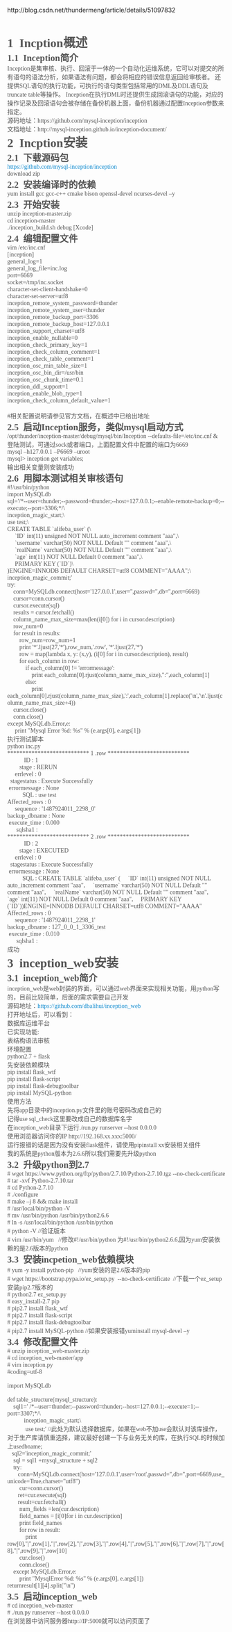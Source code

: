 <p>
	http://blog.csdn.net/thundermeng/article/details/51097832
</p>
<p>
	<br />
</p>
<p>
	<h1 style="margin:0px;padding:0px;color:#555555;font-family:&quot;white-space:normal;background-color:#FFFFFF;">
		1&nbsp;&nbsp;Incption概述
	</h1>
	<h2 style="margin:0px;padding:0px;color:#555555;font-family:&quot;white-space:normal;background-color:#FFFFFF;">
		<a name="t1"></a>1.1&nbsp; Inception简介
	</h2>
	<p style="margin-top:0px;margin-bottom:0px;padding:0px;word-break:normal;color:#555555;font-family:&quot;font-size:15px;white-space:normal;background-color:#FFFFFF;">
		<span style="background:#FCFCFC;">Inception</span><span style="background:#FCFCFC;">是集审核、执行、回滚于一体的一个自动化运维系统</span><span style="background:#FCFCFC;">，</span><span style="background:#FCFCFC;">它可以对提交的所有语句的语法分析，如果语法有问题，都会将相应的错误信息返回给审核者。</span><span style="color:#404040;background:#FCFCFC;">&nbsp;</span><span style="background:#FCFCFC;">还提供</span><span style="background:#FCFCFC;">SQL</span><span style="background:#FCFCFC;">语句的执行功能，可执行的语句类型包括常用的</span><span style="background:#FCFCFC;">DML</span><span style="background:#FCFCFC;">及</span><span style="background:#FCFCFC;">DDL</span><span style="background:#FCFCFC;">语句及</span><span style="background:#FCFCFC;">truncate table</span><span style="background:#FCFCFC;">等操作。</span><span style="background:#FCFCFC;">&nbsp;Inception</span><span style="background:#FCFCFC;">在执行</span><span style="background:#FCFCFC;">DML</span><span style="background:#FCFCFC;">时还提供生成回滚语句的功能，对应的操作记录及回滚语句会被存储在备份机器上面，备份机器通过配置</span><span style="background:#FCFCFC;">Inception</span><span style="background:#FCFCFC;">参数来指定</span><span style="background:#FCFCFC;">。</span>
	</p>
	<p style="margin-top:0px;margin-bottom:0px;padding:0px;word-break:normal;color:#555555;font-family:&quot;font-size:15px;white-space:normal;background-color:#FFFFFF;">
		<span style="background:#FCFCFC;">源码地址：</span><span style="background:#FCFCFC;">https://github.com/mysql-inception/inception</span>
	</p>
	<p style="margin-top:0px;margin-bottom:0px;padding:0px;word-break:normal;color:#555555;font-family:&quot;font-size:15px;white-space:normal;background-color:#FFFFFF;">
		<span style="background:#FCFCFC;">文档地址：</span><span style="background:#FCFCFC;">http://mysql-inception.github.io/inception-document/</span>
	</p>
	<h1 style="margin:0px;padding:0px;color:#555555;font-family:&quot;white-space:normal;background-color:#FFFFFF;">
		<a name="t2"></a>2&nbsp;&nbsp;Incption安装
	</h1>
	<h2 style="margin:0px;padding:0px;color:#555555;font-family:&quot;white-space:normal;background-color:#FFFFFF;">
		<a name="t3"></a>2.1&nbsp; 下载源码包
	</h2>
	<p style="margin-top:0px;margin-bottom:0px;padding:0px;word-break:normal;color:#555555;font-family:&quot;font-size:15px;white-space:normal;background-color:#FFFFFF;">
		<a target="_blank" href="https://github.com/mysql-inception/inception" style="text-decoration-line:none;color:#0C89CF;">https://github.com/mysql-inception/inception</a>
	</p>
	<p style="margin-top:0px;margin-bottom:0px;padding:0px;word-break:normal;color:#555555;font-family:&quot;font-size:15px;white-space:normal;background-color:#FFFFFF;">
		download zip
	</p>
	<h2 style="margin:0px;padding:0px;color:#555555;font-family:&quot;white-space:normal;background-color:#FFFFFF;">
		<a name="t4"></a>2.2&nbsp; 安装编译时的依赖
	</h2>
	<p style="margin-top:0px;margin-bottom:0px;padding:0px;word-break:normal;color:#555555;font-family:&quot;font-size:15px;white-space:normal;background-color:#FFFFFF;">
		yum install gcc gcc-c++ cmake bison openssl-devel ncurses-devel –y
	</p>
	<h2 style="margin:0px;padding:0px;color:#555555;font-family:&quot;white-space:normal;background-color:#FFFFFF;">
		<a name="t5"></a>2.3&nbsp; 开始安装
	</h2>
	<p style="margin-top:0px;margin-bottom:0px;padding:0px;word-break:normal;color:#555555;font-family:&quot;font-size:15px;white-space:normal;background-color:#FFFFFF;">
		unzip inception-master.zip
	</p>
	<p style="margin-top:0px;margin-bottom:0px;padding:0px;word-break:normal;color:#555555;font-family:&quot;font-size:15px;white-space:normal;background-color:#FFFFFF;">
		cd inception-master
	</p>
	<p style="margin-top:0px;margin-bottom:0px;padding:0px;word-break:normal;color:#555555;font-family:&quot;font-size:15px;white-space:normal;background-color:#FFFFFF;">
		./inception_build.sh debug [Xcode]
	</p>
	<h2 style="margin:0px;padding:0px;color:#555555;font-family:&quot;white-space:normal;background-color:#FFFFFF;">
		<a name="t6"></a>2.4&nbsp; 编辑配置文件
	</h2>
	<p style="margin-top:0px;margin-bottom:0px;padding:0px;word-break:normal;color:#555555;font-family:&quot;font-size:15px;white-space:normal;background-color:#FFFFFF;">
		vim /etc/inc.cnf
	</p>
	<p style="margin-top:0px;margin-bottom:0px;padding:0px;word-break:normal;color:#555555;font-family:&quot;font-size:15px;white-space:normal;background-color:#FFFFFF;">
		[inception]
	</p>
	<p style="margin-top:0px;margin-bottom:0px;padding:0px;word-break:normal;color:#555555;font-family:&quot;font-size:15px;white-space:normal;background-color:#FFFFFF;">
		general_log=1
	</p>
	<p style="margin-top:0px;margin-bottom:0px;padding:0px;word-break:normal;color:#555555;font-family:&quot;font-size:15px;white-space:normal;background-color:#FFFFFF;">
		general_log_file=inc.log
	</p>
	<p style="margin-top:0px;margin-bottom:0px;padding:0px;word-break:normal;color:#555555;font-family:&quot;font-size:15px;white-space:normal;background-color:#FFFFFF;">
		port=6669
	</p>
	<p style="margin-top:0px;margin-bottom:0px;padding:0px;word-break:normal;color:#555555;font-family:&quot;font-size:15px;white-space:normal;background-color:#FFFFFF;">
		socket=/tmp/inc.socket
	</p>
	<p style="margin-top:0px;margin-bottom:0px;padding:0px;word-break:normal;color:#555555;font-family:&quot;font-size:15px;white-space:normal;background-color:#FFFFFF;">
		character-set-client-handshake=0
	</p>
	<p style="margin-top:0px;margin-bottom:0px;padding:0px;word-break:normal;color:#555555;font-family:&quot;font-size:15px;white-space:normal;background-color:#FFFFFF;">
		character-set-server=utf8
	</p>
	<p style="margin-top:0px;margin-bottom:0px;padding:0px;word-break:normal;color:#555555;font-family:&quot;font-size:15px;white-space:normal;background-color:#FFFFFF;">
		inception_remote_system_password=thunder
	</p>
	<p style="margin-top:0px;margin-bottom:0px;padding:0px;word-break:normal;color:#555555;font-family:&quot;font-size:15px;white-space:normal;background-color:#FFFFFF;">
		inception_remote_system_user=thunder
	</p>
	<p style="margin-top:0px;margin-bottom:0px;padding:0px;word-break:normal;color:#555555;font-family:&quot;font-size:15px;white-space:normal;background-color:#FFFFFF;">
		inception_remote_backup_port=3306
	</p>
	<p style="margin-top:0px;margin-bottom:0px;padding:0px;word-break:normal;color:#555555;font-family:&quot;font-size:15px;white-space:normal;background-color:#FFFFFF;">
		inception_remote_backup_host=127.0.0.1
	</p>
	<p style="margin-top:0px;margin-bottom:0px;padding:0px;word-break:normal;color:#555555;font-family:&quot;font-size:15px;white-space:normal;background-color:#FFFFFF;">
		inception_support_charset=utf8
	</p>
	<p style="margin-top:0px;margin-bottom:0px;padding:0px;word-break:normal;color:#555555;font-family:&quot;font-size:15px;white-space:normal;background-color:#FFFFFF;">
		inception_enable_nullable=0
	</p>
	<p style="margin-top:0px;margin-bottom:0px;padding:0px;word-break:normal;color:#555555;font-family:&quot;font-size:15px;white-space:normal;background-color:#FFFFFF;">
		inception_check_primary_key=1
	</p>
	<p style="margin-top:0px;margin-bottom:0px;padding:0px;word-break:normal;color:#555555;font-family:&quot;font-size:15px;white-space:normal;background-color:#FFFFFF;">
		inception_check_column_comment=1
	</p>
	<p style="margin-top:0px;margin-bottom:0px;padding:0px;word-break:normal;color:#555555;font-family:&quot;font-size:15px;white-space:normal;background-color:#FFFFFF;">
		inception_check_table_comment=1
	</p>
	<p style="margin-top:0px;margin-bottom:0px;padding:0px;word-break:normal;color:#555555;font-family:&quot;font-size:15px;white-space:normal;background-color:#FFFFFF;">
		inception_osc_min_table_size=1
	</p>
	<p style="margin-top:0px;margin-bottom:0px;padding:0px;word-break:normal;color:#555555;font-family:&quot;font-size:15px;white-space:normal;background-color:#FFFFFF;">
		inception_osc_bin_dir=/usr/bin
	</p>
	<p style="margin-top:0px;margin-bottom:0px;padding:0px;word-break:normal;color:#555555;font-family:&quot;font-size:15px;white-space:normal;background-color:#FFFFFF;">
		inception_osc_chunk_time=0.1
	</p>
	<p style="margin-top:0px;margin-bottom:0px;padding:0px;word-break:normal;color:#555555;font-family:&quot;font-size:15px;white-space:normal;background-color:#FFFFFF;">
		inception_ddl_support=1
	</p>
	<p style="margin-top:0px;margin-bottom:0px;padding:0px;word-break:normal;color:#555555;font-family:&quot;font-size:15px;white-space:normal;background-color:#FFFFFF;">
		inception_enable_blob_type=1
	</p>
	<p style="margin-top:0px;margin-bottom:0px;padding:0px;word-break:normal;color:#555555;font-family:&quot;font-size:15px;white-space:normal;background-color:#FFFFFF;">
		inception_check_column_default_value=1
	</p>
	<p style="margin-top:0px;margin-bottom:0px;padding:0px;word-break:normal;color:#555555;font-family:&quot;font-size:15px;white-space:normal;background-color:#FFFFFF;">
		&nbsp;
	</p>
	<p style="margin-top:0px;margin-bottom:0px;padding:0px;word-break:normal;color:#555555;font-family:&quot;font-size:15px;white-space:normal;background-color:#FFFFFF;">
		#相关配置说明请参见官方文档，在概述中已给出地址
	</p>
	<h2 style="margin:0px;padding:0px;color:#555555;font-family:&quot;white-space:normal;background-color:#FFFFFF;">
		<a name="t7"></a>2.5&nbsp; 启动Inception服务，类似mysql启动方式
	</h2>
	<p style="margin-top:0px;margin-bottom:0px;padding:0px;word-break:normal;color:#555555;font-family:&quot;font-size:15px;white-space:normal;background-color:#FFFFFF;">
		/opt/thunder/inception-master/debug/mysql/bin/Inception --defaults-file=/etc/inc.cnf &amp;
	</p>
	<p style="margin-top:0px;margin-bottom:0px;padding:0px;word-break:normal;color:#555555;font-family:&quot;font-size:15px;white-space:normal;background-color:#FFFFFF;">
		登陆测试，可通过sock或者端口，上面配置文件中配置的端口为6669
	</p>
	<p style="margin-top:0px;margin-bottom:0px;padding:0px;word-break:normal;color:#555555;font-family:&quot;font-size:15px;white-space:normal;background-color:#FFFFFF;">
		mysql –h127.0.0.1 –P6669 –uroot
	</p>
	<p style="margin-top:0px;margin-bottom:0px;padding:0px;word-break:normal;color:#555555;font-family:&quot;font-size:15px;white-space:normal;background-color:#FFFFFF;">
		mysql&gt; inception get variables;
	</p>
	<p style="margin-top:0px;margin-bottom:0px;padding:0px;word-break:normal;color:#555555;font-family:&quot;font-size:15px;white-space:normal;background-color:#FFFFFF;">
		输出相关变量则安装成功
	</p>
	<h2 style="margin:0px;padding:0px;color:#555555;font-family:&quot;white-space:normal;background-color:#FFFFFF;">
		<a name="t8"></a>2.6&nbsp; 用脚本测试相关审核语句
	</h2>
<span style="color:#555555;font-family:&quot;font-size:15px;white-space:normal;background-color:#FFFFFF;">#!/usr/bin/python&nbsp;</span><br style="color:#555555;font-family:&quot;font-size:15px;white-space:normal;background-color:#FFFFFF;" />
<span style="color:#555555;font-family:&quot;font-size:15px;white-space:normal;background-color:#FFFFFF;">import MySQLdb&nbsp;</span><br style="color:#555555;font-family:&quot;font-size:15px;white-space:normal;background-color:#FFFFFF;" />
<span style="color:#555555;font-family:&quot;font-size:15px;white-space:normal;background-color:#FFFFFF;">sql='/*--user=thunder;--password=thunder;--host=127.0.0.1;--enable-remote-backup=0;--execute;--port=3306;*/\&nbsp;</span><br style="color:#555555;font-family:&quot;font-size:15px;white-space:normal;background-color:#FFFFFF;" />
<span style="color:#555555;font-family:&quot;font-size:15px;white-space:normal;background-color:#FFFFFF;">inception_magic_start;\&nbsp;</span><br style="color:#555555;font-family:&quot;font-size:15px;white-space:normal;background-color:#FFFFFF;" />
<span style="color:#555555;font-family:&quot;font-size:15px;white-space:normal;background-color:#FFFFFF;">use test;\&nbsp;</span><br style="color:#555555;font-family:&quot;font-size:15px;white-space:normal;background-color:#FFFFFF;" />
<span style="color:#555555;font-family:&quot;font-size:15px;white-space:normal;background-color:#FFFFFF;">CREATE TABLE `alifeba_user` (\&nbsp;</span><br style="color:#555555;font-family:&quot;font-size:15px;white-space:normal;background-color:#FFFFFF;" />
<span style="color:#555555;font-family:&quot;font-size:15px;white-space:normal;background-color:#FFFFFF;">&nbsp; &nbsp; &nbsp;`ID` int(11) unsigned NOT NULL auto_increment comment "aaa",\&nbsp;</span><br style="color:#555555;font-family:&quot;font-size:15px;white-space:normal;background-color:#FFFFFF;" />
<span style="color:#555555;font-family:&quot;font-size:15px;white-space:normal;background-color:#FFFFFF;">&nbsp; &nbsp; &nbsp;`username` varchar(50) NOT NULL Default "" comment "aaa",\&nbsp;</span><br style="color:#555555;font-family:&quot;font-size:15px;white-space:normal;background-color:#FFFFFF;" />
<span style="color:#555555;font-family:&quot;font-size:15px;white-space:normal;background-color:#FFFFFF;">&nbsp; &nbsp; &nbsp;`realName` varchar(50) NOT NULL Default "" comment "aaa",\&nbsp;</span><br style="color:#555555;font-family:&quot;font-size:15px;white-space:normal;background-color:#FFFFFF;" />
<span style="color:#555555;font-family:&quot;font-size:15px;white-space:normal;background-color:#FFFFFF;">&nbsp; &nbsp; &nbsp;`age` int(11) NOT NULL Default 0 comment "aaa",\&nbsp;</span><br style="color:#555555;font-family:&quot;font-size:15px;white-space:normal;background-color:#FFFFFF;" />
<span style="color:#555555;font-family:&quot;font-size:15px;white-space:normal;background-color:#FFFFFF;">&nbsp; &nbsp; &nbsp;PRIMARY KEY (`ID`)\&nbsp;</span><br style="color:#555555;font-family:&quot;font-size:15px;white-space:normal;background-color:#FFFFFF;" />
<span style="color:#555555;font-family:&quot;font-size:15px;white-space:normal;background-color:#FFFFFF;">)ENGINE=INNODB DEFAULT CHARSET=utf8 COMMENT="AAAA";\&nbsp;</span><br style="color:#555555;font-family:&quot;font-size:15px;white-space:normal;background-color:#FFFFFF;" />
<span style="color:#555555;font-family:&quot;font-size:15px;white-space:normal;background-color:#FFFFFF;">inception_magic_commit;'&nbsp;</span><br style="color:#555555;font-family:&quot;font-size:15px;white-space:normal;background-color:#FFFFFF;" />
<span style="color:#555555;font-family:&quot;font-size:15px;white-space:normal;background-color:#FFFFFF;">try:&nbsp;</span><br style="color:#555555;font-family:&quot;font-size:15px;white-space:normal;background-color:#FFFFFF;" />
<span style="color:#555555;font-family:&quot;font-size:15px;white-space:normal;background-color:#FFFFFF;">&nbsp; &nbsp; conn=MySQLdb.connect(host='127.0.0.1',user='',passwd='',db='',port=6669)&nbsp;</span><br style="color:#555555;font-family:&quot;font-size:15px;white-space:normal;background-color:#FFFFFF;" />
<span style="color:#555555;font-family:&quot;font-size:15px;white-space:normal;background-color:#FFFFFF;">&nbsp; &nbsp; cursor=conn.cursor()&nbsp;</span><br style="color:#555555;font-family:&quot;font-size:15px;white-space:normal;background-color:#FFFFFF;" />
<span style="color:#555555;font-family:&quot;font-size:15px;white-space:normal;background-color:#FFFFFF;">&nbsp; &nbsp; cursor.execute(sql)&nbsp;</span><br style="color:#555555;font-family:&quot;font-size:15px;white-space:normal;background-color:#FFFFFF;" />
<span style="color:#555555;font-family:&quot;font-size:15px;white-space:normal;background-color:#FFFFFF;">&nbsp; &nbsp; results = cursor.fetchall()&nbsp;</span><br style="color:#555555;font-family:&quot;font-size:15px;white-space:normal;background-color:#FFFFFF;" />
<span style="color:#555555;font-family:&quot;font-size:15px;white-space:normal;background-color:#FFFFFF;">&nbsp; &nbsp; column_name_max_size=max(len(i[0]) for i in cursor.description)&nbsp;</span><br style="color:#555555;font-family:&quot;font-size:15px;white-space:normal;background-color:#FFFFFF;" />
<span style="color:#555555;font-family:&quot;font-size:15px;white-space:normal;background-color:#FFFFFF;">&nbsp; &nbsp; row_num=0&nbsp;</span><br style="color:#555555;font-family:&quot;font-size:15px;white-space:normal;background-color:#FFFFFF;" />
<span style="color:#555555;font-family:&quot;font-size:15px;white-space:normal;background-color:#FFFFFF;">&nbsp; &nbsp; for result in results:&nbsp;</span><br style="color:#555555;font-family:&quot;font-size:15px;white-space:normal;background-color:#FFFFFF;" />
<span style="color:#555555;font-family:&quot;font-size:15px;white-space:normal;background-color:#FFFFFF;">&nbsp; &nbsp; &nbsp; &nbsp; row_num=row_num+1&nbsp;</span><br style="color:#555555;font-family:&quot;font-size:15px;white-space:normal;background-color:#FFFFFF;" />
<span style="color:#555555;font-family:&quot;font-size:15px;white-space:normal;background-color:#FFFFFF;">&nbsp; &nbsp; &nbsp; &nbsp; print '*'.ljust(27,'*'),row_num,'.row', '*'.ljust(27,'*')&nbsp;</span><br style="color:#555555;font-family:&quot;font-size:15px;white-space:normal;background-color:#FFFFFF;" />
<span style="color:#555555;font-family:&quot;font-size:15px;white-space:normal;background-color:#FFFFFF;">&nbsp; &nbsp; &nbsp; &nbsp; row = map(lambda x, y: (x,y), (i[0] for i in cursor.description), result)&nbsp;</span><br style="color:#555555;font-family:&quot;font-size:15px;white-space:normal;background-color:#FFFFFF;" />
<span style="color:#555555;font-family:&quot;font-size:15px;white-space:normal;background-color:#FFFFFF;">&nbsp; &nbsp; &nbsp; &nbsp; for each_column in row:&nbsp;</span><br style="color:#555555;font-family:&quot;font-size:15px;white-space:normal;background-color:#FFFFFF;" />
<span style="color:#555555;font-family:&quot;font-size:15px;white-space:normal;background-color:#FFFFFF;">&nbsp; &nbsp; &nbsp; &nbsp; &nbsp; &nbsp; if each_column[0] != 'errormessage':&nbsp;</span><br style="color:#555555;font-family:&quot;font-size:15px;white-space:normal;background-color:#FFFFFF;" />
<span style="color:#555555;font-family:&quot;font-size:15px;white-space:normal;background-color:#FFFFFF;">&nbsp; &nbsp; &nbsp; &nbsp; &nbsp; &nbsp; &nbsp; &nbsp; print each_column[0].rjust(column_name_max_size),":",each_column[1]&nbsp;</span><br style="color:#555555;font-family:&quot;font-size:15px;white-space:normal;background-color:#FFFFFF;" />
<span style="color:#555555;font-family:&quot;font-size:15px;white-space:normal;background-color:#FFFFFF;">&nbsp; &nbsp; &nbsp; &nbsp; &nbsp; &nbsp; else:&nbsp;</span><br style="color:#555555;font-family:&quot;font-size:15px;white-space:normal;background-color:#FFFFFF;" />
<span style="color:#555555;font-family:&quot;font-size:15px;white-space:normal;background-color:#FFFFFF;">&nbsp; &nbsp; &nbsp; &nbsp; &nbsp; &nbsp; &nbsp; &nbsp; print each_column[0].rjust(column_name_max_size),':',each_column[1].replace('\n','\n'.ljust(column_name_max_size+4))&nbsp;</span><br style="color:#555555;font-family:&quot;font-size:15px;white-space:normal;background-color:#FFFFFF;" />
<span style="color:#555555;font-family:&quot;font-size:15px;white-space:normal;background-color:#FFFFFF;">&nbsp; &nbsp; cursor.close()&nbsp;</span><br style="color:#555555;font-family:&quot;font-size:15px;white-space:normal;background-color:#FFFFFF;" />
<span style="color:#555555;font-family:&quot;font-size:15px;white-space:normal;background-color:#FFFFFF;">&nbsp; &nbsp; conn.close()&nbsp;</span><br style="color:#555555;font-family:&quot;font-size:15px;white-space:normal;background-color:#FFFFFF;" />
<span style="color:#555555;font-family:&quot;font-size:15px;white-space:normal;background-color:#FFFFFF;">except MySQLdb.Error,e:&nbsp;</span><br style="color:#555555;font-family:&quot;font-size:15px;white-space:normal;background-color:#FFFFFF;" />
<span style="color:#555555;font-family:&quot;font-size:15px;white-space:normal;background-color:#FFFFFF;">&nbsp; &nbsp; &nbsp;print "Mysql Error %d: %s" % (e.args[0], e.args[1])&nbsp;</span>
	<p style="margin-top:0px;margin-bottom:0px;padding:0px;word-break:normal;color:#555555;font-family:&quot;font-size:15px;white-space:normal;background-color:#FFFFFF;">
		<span style="font-family:&quot;"></span>
	</p>
	<p style="margin-top:0px;margin-bottom:0px;padding:0px;word-break:normal;color:#555555;font-family:&quot;font-size:15px;white-space:normal;background-color:#FFFFFF;">
		执行测试脚本
	</p>
<span style="color:#555555;font-family:&quot;font-size:15px;white-space:normal;background-color:#FFFFFF;">python inc.py&nbsp;</span><br style="color:#555555;font-family:&quot;font-size:15px;white-space:normal;background-color:#FFFFFF;" />
<span style="color:#555555;font-family:&quot;font-size:15px;white-space:normal;background-color:#FFFFFF;">*************************** 1 .row ***************************</span><br style="color:#555555;font-family:&quot;font-size:15px;white-space:normal;background-color:#FFFFFF;" />
<span style="color:#555555;font-family:&quot;font-size:15px;white-space:normal;background-color:#FFFFFF;">&nbsp; &nbsp; &nbsp; &nbsp; &nbsp; &nbsp;ID : 1</span><br style="color:#555555;font-family:&quot;font-size:15px;white-space:normal;background-color:#FFFFFF;" />
<span style="color:#555555;font-family:&quot;font-size:15px;white-space:normal;background-color:#FFFFFF;">&nbsp; &nbsp; &nbsp; &nbsp; stage : RERUN</span><br style="color:#555555;font-family:&quot;font-size:15px;white-space:normal;background-color:#FFFFFF;" />
<span style="color:#555555;font-family:&quot;font-size:15px;white-space:normal;background-color:#FFFFFF;">&nbsp; &nbsp; &nbsp;errlevel : 0</span><br style="color:#555555;font-family:&quot;font-size:15px;white-space:normal;background-color:#FFFFFF;" />
<span style="color:#555555;font-family:&quot;font-size:15px;white-space:normal;background-color:#FFFFFF;">&nbsp; stagestatus : Execute Successfully</span><br style="color:#555555;font-family:&quot;font-size:15px;white-space:normal;background-color:#FFFFFF;" />
<span style="color:#555555;font-family:&quot;font-size:15px;white-space:normal;background-color:#FFFFFF;">&nbsp;errormessage : None</span><br style="color:#555555;font-family:&quot;font-size:15px;white-space:normal;background-color:#FFFFFF;" />
<span style="color:#555555;font-family:&quot;font-size:15px;white-space:normal;background-color:#FFFFFF;">&nbsp; &nbsp; &nbsp; &nbsp; &nbsp; SQL : use test</span><br style="color:#555555;font-family:&quot;font-size:15px;white-space:normal;background-color:#FFFFFF;" />
<span style="color:#555555;font-family:&quot;font-size:15px;white-space:normal;background-color:#FFFFFF;">Affected_rows : 0</span><br style="color:#555555;font-family:&quot;font-size:15px;white-space:normal;background-color:#FFFFFF;" />
<span style="color:#555555;font-family:&quot;font-size:15px;white-space:normal;background-color:#FFFFFF;">&nbsp; &nbsp; &nbsp;sequence : '1487924011_2298_0'</span><br style="color:#555555;font-family:&quot;font-size:15px;white-space:normal;background-color:#FFFFFF;" />
<span style="color:#555555;font-family:&quot;font-size:15px;white-space:normal;background-color:#FFFFFF;">backup_dbname : None</span><br style="color:#555555;font-family:&quot;font-size:15px;white-space:normal;background-color:#FFFFFF;" />
<span style="color:#555555;font-family:&quot;font-size:15px;white-space:normal;background-color:#FFFFFF;">&nbsp;execute_time : 0.000</span><br style="color:#555555;font-family:&quot;font-size:15px;white-space:normal;background-color:#FFFFFF;" />
<span style="color:#555555;font-family:&quot;font-size:15px;white-space:normal;background-color:#FFFFFF;">&nbsp; &nbsp; &nbsp; sqlsha1 :&nbsp;</span><br style="color:#555555;font-family:&quot;font-size:15px;white-space:normal;background-color:#FFFFFF;" />
<span style="color:#555555;font-family:&quot;font-size:15px;white-space:normal;background-color:#FFFFFF;">*************************** 2 .row ***************************</span><br style="color:#555555;font-family:&quot;font-size:15px;white-space:normal;background-color:#FFFFFF;" />
<span style="color:#555555;font-family:&quot;font-size:15px;white-space:normal;background-color:#FFFFFF;">&nbsp; &nbsp; &nbsp; &nbsp; &nbsp; &nbsp;ID : 2</span><br style="color:#555555;font-family:&quot;font-size:15px;white-space:normal;background-color:#FFFFFF;" />
<span style="color:#555555;font-family:&quot;font-size:15px;white-space:normal;background-color:#FFFFFF;">&nbsp; &nbsp; &nbsp; &nbsp; stage : EXECUTED</span><br style="color:#555555;font-family:&quot;font-size:15px;white-space:normal;background-color:#FFFFFF;" />
<span style="color:#555555;font-family:&quot;font-size:15px;white-space:normal;background-color:#FFFFFF;">&nbsp; &nbsp; &nbsp;errlevel : 0</span><br style="color:#555555;font-family:&quot;font-size:15px;white-space:normal;background-color:#FFFFFF;" />
<span style="color:#555555;font-family:&quot;font-size:15px;white-space:normal;background-color:#FFFFFF;">&nbsp; stagestatus : Execute Successfully</span><br style="color:#555555;font-family:&quot;font-size:15px;white-space:normal;background-color:#FFFFFF;" />
<span style="color:#555555;font-family:&quot;font-size:15px;white-space:normal;background-color:#FFFFFF;">&nbsp;errormessage : None</span><br style="color:#555555;font-family:&quot;font-size:15px;white-space:normal;background-color:#FFFFFF;" />
<span style="color:#555555;font-family:&quot;font-size:15px;white-space:normal;background-color:#FFFFFF;">&nbsp; &nbsp; &nbsp; &nbsp; &nbsp; SQL : CREATE TABLE `alifeba_user` ( &nbsp; &nbsp; `ID` int(11) unsigned NOT NULL auto_increment comment "aaa", &nbsp; &nbsp; `username` varchar(50) NOT NULL Default "" comment "aaa", &nbsp; &nbsp; `realName` varchar(50) NOT NULL Default "" comment "aaa", &nbsp; &nbsp; `age` int(11) NOT NULL Default 0 comment "aaa", &nbsp; &nbsp; PRIMARY KEY (`ID`))ENGINE=INNODB DEFAULT CHARSET=utf8 COMMENT="AAAA"</span><br style="color:#555555;font-family:&quot;font-size:15px;white-space:normal;background-color:#FFFFFF;" />
<span style="color:#555555;font-family:&quot;font-size:15px;white-space:normal;background-color:#FFFFFF;">Affected_rows : 0</span><br style="color:#555555;font-family:&quot;font-size:15px;white-space:normal;background-color:#FFFFFF;" />
<span style="color:#555555;font-family:&quot;font-size:15px;white-space:normal;background-color:#FFFFFF;">&nbsp; &nbsp; &nbsp;sequence : '1487924011_2298_1'</span><br style="color:#555555;font-family:&quot;font-size:15px;white-space:normal;background-color:#FFFFFF;" />
<span style="color:#555555;font-family:&quot;font-size:15px;white-space:normal;background-color:#FFFFFF;">backup_dbname : 127_0_0_1_3306_test</span><br style="color:#555555;font-family:&quot;font-size:15px;white-space:normal;background-color:#FFFFFF;" />
<span style="color:#555555;font-family:&quot;font-size:15px;white-space:normal;background-color:#FFFFFF;">&nbsp;execute_time : 0.010</span><br style="color:#555555;font-family:&quot;font-size:15px;white-space:normal;background-color:#FFFFFF;" />
<span style="color:#555555;font-family:&quot;font-size:15px;white-space:normal;background-color:#FFFFFF;">&nbsp; &nbsp; &nbsp; sqlsha1 :&nbsp;</span>
	<p style="margin-top:0px;margin-bottom:0px;padding:0px;word-break:normal;color:#555555;font-family:&quot;font-size:15px;white-space:normal;background-color:#FFFFFF;">
		成功
	</p>
	<h1 style="margin:0px;padding:0px;color:#555555;font-family:&quot;white-space:normal;background-color:#FFFFFF;">
		<a name="t9"></a>3&nbsp;&nbsp;inception_web安装
	</h1>
	<h2 style="margin:0px;padding:0px;color:#555555;font-family:&quot;white-space:normal;background-color:#FFFFFF;">
		<a name="t10"></a>3.1&nbsp; inception_web简介
	</h2>
	<p style="margin-top:0px;margin-bottom:0px;padding:0px;word-break:normal;color:#555555;font-family:&quot;font-size:15px;white-space:normal;background-color:#FFFFFF;">
		inception_web是web封装的界面，可以通过web界面来实现相关功能，用python写的，目前比较简单，后面的需求需要自己开发
	</p>
	<p style="margin-top:0px;margin-bottom:0px;padding:0px;word-break:normal;color:#555555;font-family:&quot;font-size:15px;white-space:normal;background-color:#FFFFFF;">
		源码地址：<a target="_blank" href="https://github.com/dbalihui/inception_web" style="text-decoration-line:none;color:#0C89CF;">https://github.com/dbalihui/inception_web</a>
	</p>
	<p style="margin-top:0px;margin-bottom:0px;padding:0px;word-break:normal;color:#555555;font-family:&quot;font-size:15px;white-space:normal;background-color:#FFFFFF;">
		打开地址后，可以看到：
	</p>
	<p style="margin-top:0px;margin-bottom:0px;padding:0px;word-break:normal;color:#555555;font-family:&quot;font-size:15px;white-space:normal;background-color:#FFFFFF;">
		数据库运维平台
	</p>
	<p style="margin-top:0px;margin-bottom:0px;padding:0px;word-break:normal;color:#555555;font-family:&quot;font-size:15px;white-space:normal;background-color:#FFFFFF;">
		已实现功能:
	</p>
	<p style="margin-top:0px;margin-bottom:0px;padding:0px;word-break:normal;color:#555555;font-family:&quot;font-size:15px;white-space:normal;background-color:#FFFFFF;">
		表结构语法审核
	</p>
	<p style="margin-top:0px;margin-bottom:0px;padding:0px;word-break:normal;color:#555555;font-family:&quot;font-size:15px;white-space:normal;background-color:#FFFFFF;">
		环境配置
	</p>
	<p style="margin-top:0px;margin-bottom:0px;padding:0px;word-break:normal;color:#555555;font-family:&quot;font-size:15px;white-space:normal;background-color:#FFFFFF;">
		python2.7 + flask
	</p>
	<p style="margin-top:0px;margin-bottom:0px;padding:0px;word-break:normal;color:#555555;font-family:&quot;font-size:15px;white-space:normal;background-color:#FFFFFF;">
		先安装依赖模块
	</p>
	<p style="margin-top:0px;margin-bottom:0px;padding:0px;word-break:normal;color:#555555;font-family:&quot;font-size:15px;white-space:normal;background-color:#FFFFFF;">
		pip install flask_wtf
	</p>
	<p style="margin-top:0px;margin-bottom:0px;padding:0px;word-break:normal;color:#555555;font-family:&quot;font-size:15px;white-space:normal;background-color:#FFFFFF;">
		pip install flask-script
	</p>
	<p style="margin-top:0px;margin-bottom:0px;padding:0px;word-break:normal;color:#555555;font-family:&quot;font-size:15px;white-space:normal;background-color:#FFFFFF;">
		pip install flask-debugtoolbar
	</p>
	<p style="margin-top:0px;margin-bottom:0px;padding:0px;word-break:normal;color:#555555;font-family:&quot;font-size:15px;white-space:normal;background-color:#FFFFFF;">
		pip install MySQL-python
	</p>
	<p style="margin-top:0px;margin-bottom:0px;padding:0px;word-break:normal;color:#555555;font-family:&quot;font-size:15px;white-space:normal;background-color:#FFFFFF;">
		使用方法
	</p>
	<p style="margin-top:0px;margin-bottom:0px;padding:0px;word-break:normal;color:#555555;font-family:&quot;font-size:15px;white-space:normal;background-color:#FFFFFF;">
		先将app目录中的inception.py文件里的账号密码改成自己的
	</p>
	<p style="margin-top:0px;margin-bottom:0px;padding:0px;word-break:normal;color:#555555;font-family:&quot;font-size:15px;white-space:normal;background-color:#FFFFFF;">
		记得use sql_check这里要改成自己的数据库名字
	</p>
	<p style="margin-top:0px;margin-bottom:0px;padding:0px;word-break:normal;color:#555555;font-family:&quot;font-size:15px;white-space:normal;background-color:#FFFFFF;">
		在inception_web目录下运行./run.py runserver --host 0.0.0.0
	</p>
	<p style="margin-top:0px;margin-bottom:0px;padding:0px;word-break:normal;color:#555555;font-family:&quot;font-size:15px;white-space:normal;background-color:#FFFFFF;">
		使用浏览器访问你的IP http://192.168.xx.xxx:5000/
	</p>
	<p style="margin-top:0px;margin-bottom:0px;padding:0px;word-break:normal;color:#555555;font-family:&quot;font-size:15px;white-space:normal;background-color:#FFFFFF;">
		运行报错的话是因为没有安装flask组件，请使用pipinstall xx安装相关组件
	</p>
	<p style="margin-top:0px;margin-bottom:0px;padding:0px;word-break:normal;color:#555555;font-family:&quot;font-size:15px;white-space:normal;background-color:#FFFFFF;">
		我的系统是python版本为2.6.6所以我们需要先升级python
	</p>
	<h2 style="margin:0px;padding:0px;color:#555555;font-family:&quot;white-space:normal;background-color:#FFFFFF;">
		<a name="t11"></a>3.2&nbsp; 升级python到2.7
	</h2>
	<p style="margin-top:0px;margin-bottom:0px;padding:0px;word-break:normal;color:#555555;font-family:&quot;font-size:15px;white-space:normal;background-color:#FFFFFF;">
		# wget https://www.python.org/ftp/python/2.7.10/Python-2.7.10.tgz --no-check-certificate
	</p>
	<p style="margin-top:0px;margin-bottom:0px;padding:0px;word-break:normal;color:#555555;font-family:&quot;font-size:15px;white-space:normal;background-color:#FFFFFF;">
		#&nbsp;tar -xvf Python-2.7.10.tar
	</p>
	<p style="margin-top:0px;margin-bottom:0px;padding:0px;word-break:normal;color:#555555;font-family:&quot;font-size:15px;white-space:normal;background-color:#FFFFFF;">
		#&nbsp;cd Python-2.7.10
	</p>
	<p style="margin-top:0px;margin-bottom:0px;padding:0px;word-break:normal;color:#555555;font-family:&quot;font-size:15px;white-space:normal;background-color:#FFFFFF;">
		#&nbsp;./configure
	</p>
	<p style="margin-top:0px;margin-bottom:0px;padding:0px;word-break:normal;color:#555555;font-family:&quot;font-size:15px;white-space:normal;background-color:#FFFFFF;">
		# make –j 8 &amp;&amp; make install
	</p>
	<p style="margin-top:0px;margin-bottom:0px;padding:0px;word-break:normal;color:#555555;font-family:&quot;font-size:15px;white-space:normal;background-color:#FFFFFF;">
		#&nbsp;/usr/local/bin/python -V
	</p>
	<p style="margin-top:0px;margin-bottom:0px;padding:0px;word-break:normal;color:#555555;font-family:&quot;font-size:15px;white-space:normal;background-color:#FFFFFF;">
		#&nbsp;mv /usr/bin/python /usr/bin/python2.6.6
	</p>
	<p style="margin-top:0px;margin-bottom:0px;padding:0px;word-break:normal;color:#555555;font-family:&quot;font-size:15px;white-space:normal;background-color:#FFFFFF;">
		#&nbsp;ln -s /usr/local/bin/python /usr/bin/python
	</p>
	<p style="margin-top:0px;margin-bottom:0px;padding:0px;word-break:normal;color:#555555;font-family:&quot;font-size:15px;white-space:normal;background-color:#FFFFFF;">
		#&nbsp;python -V //验证版本
	</p>
	<p style="margin-top:0px;margin-bottom:0px;padding:0px;word-break:normal;color:#555555;font-family:&quot;font-size:15px;white-space:normal;background-color:#FFFFFF;">
		#&nbsp;vim /usr/bin/yum &nbsp; //修改#!/usr/bin/python 为#!/usr/bin/python2.6.6,因为yum安装依赖的是2.6版本的python
	</p>
	<h2 style="margin:0px;padding:0px;color:#555555;font-family:&quot;white-space:normal;background-color:#FFFFFF;">
		<a name="t12"></a>3.3&nbsp; 安装incpetion_web依赖模块
	</h2>
	<p style="margin-top:0px;margin-bottom:0px;padding:0px;word-break:normal;color:#555555;font-family:&quot;font-size:15px;white-space:normal;background-color:#FFFFFF;">
		#&nbsp;yum -y install python-pip &nbsp; //yum安装的是2.6版本的pip
	</p>
	<p style="margin-top:0px;margin-bottom:0px;padding:0px;word-break:normal;color:#555555;font-family:&quot;font-size:15px;white-space:normal;background-color:#FFFFFF;">
		# wget https://bootstrap.pypa.io/ez_setup.py&nbsp; --no-check-certificate&nbsp; //下载一个ez_setup 安装pip2.7版本的
	</p>
	<p style="margin-top:0px;margin-bottom:0px;padding:0px;word-break:normal;color:#555555;font-family:&quot;font-size:15px;white-space:normal;background-color:#FFFFFF;">
		# python2.7 ez_setup.py
	</p>
	<p style="margin-top:0px;margin-bottom:0px;padding:0px;word-break:normal;color:#555555;font-family:&quot;font-size:15px;white-space:normal;background-color:#FFFFFF;">
		# easy_install-2.7 pip
	</p>
	<p style="margin-top:0px;margin-bottom:0px;padding:0px;word-break:normal;color:#555555;font-family:&quot;font-size:15px;white-space:normal;background-color:#FFFFFF;">
		# pip2.7 install flask_wtf
	</p>
	<p style="margin-top:0px;margin-bottom:0px;padding:0px;word-break:normal;color:#555555;font-family:&quot;font-size:15px;white-space:normal;background-color:#FFFFFF;">
		# pip2.7 install flask-script
	</p>
	<p style="margin-top:0px;margin-bottom:0px;padding:0px;word-break:normal;color:#555555;font-family:&quot;font-size:15px;white-space:normal;background-color:#FFFFFF;">
		# pip2.7 install flask-debugtoolbar
	</p>
	<p style="margin-top:0px;margin-bottom:0px;padding:0px;word-break:normal;color:#555555;font-family:&quot;font-size:15px;white-space:normal;background-color:#FFFFFF;">
		# pip2.7 install MySQL-python //如果安装报错yuminstall mysql-devel –y
	</p>
	<h2 style="margin:0px;padding:0px;color:#555555;font-family:&quot;white-space:normal;background-color:#FFFFFF;">
		<a name="t13"></a>3.4&nbsp; 修改配置文件
	</h2>
	<p style="margin-top:0px;margin-bottom:0px;padding:0px;word-break:normal;color:#555555;font-family:&quot;font-size:15px;white-space:normal;background-color:#FFFFFF;">
		# unzip inception_web-master.zip
	</p>
	<p style="margin-top:0px;margin-bottom:0px;padding:0px;word-break:normal;color:#555555;font-family:&quot;font-size:15px;white-space:normal;background-color:#FFFFFF;">
		#&nbsp;cd inception_web-master/app
	</p>
	<p style="margin-top:0px;margin-bottom:0px;padding:0px;word-break:normal;color:#555555;font-family:&quot;font-size:15px;white-space:normal;background-color:#FFFFFF;">
		# vim inception.py
	</p>
	<p style="margin-top:0px;margin-bottom:0px;padding:0px;word-break:normal;color:#555555;font-family:&quot;font-size:15px;white-space:normal;background-color:#FFFFFF;">
		#coding=utf-8
	</p>
	<p style="margin-top:0px;margin-bottom:0px;padding:0px;word-break:normal;color:#555555;font-family:&quot;font-size:15px;white-space:normal;background-color:#FFFFFF;">
		&nbsp;
	</p>
	<p style="margin-top:0px;margin-bottom:0px;padding:0px;word-break:normal;color:#555555;font-family:&quot;font-size:15px;white-space:normal;background-color:#FFFFFF;">
		import MySQLdb
	</p>
	<p style="margin-top:0px;margin-bottom:0px;padding:0px;word-break:normal;color:#555555;font-family:&quot;font-size:15px;white-space:normal;background-color:#FFFFFF;">
		&nbsp;
	</p>
	<p style="margin-top:0px;margin-bottom:0px;padding:0px;word-break:normal;color:#555555;font-family:&quot;font-size:15px;white-space:normal;background-color:#FFFFFF;">
		def table_structure(mysql_structure):
	</p>
	<p style="margin-top:0px;margin-bottom:0px;padding:0px;word-break:normal;color:#555555;font-family:&quot;font-size:15px;white-space:normal;background-color:#FFFFFF;">
		&nbsp;&nbsp;&nbsp; sql1=' /*--user=thunder;--password=thunder;--host=127.0.0.1;--execute=1;--port=3307;*/\
	</p>
	<p style="margin-top:0px;margin-bottom:0px;padding:0px;word-break:normal;color:#555555;font-family:&quot;font-size:15px;white-space:normal;background-color:#FFFFFF;">
		&nbsp;&nbsp;&nbsp;&nbsp;&nbsp;&nbsp;&nbsp;&nbsp;&nbsp;&nbsp;&nbsp;inception_magic_start;\
	</p>
	<p style="margin-top:0px;margin-bottom:0px;padding:0px;word-break:normal;color:#555555;font-family:&quot;font-size:15px;white-space:normal;background-color:#FFFFFF;">
		&nbsp;&nbsp;&nbsp;&nbsp;&nbsp;&nbsp;&nbsp;&nbsp;&nbsp;&nbsp;&nbsp; use test;' //此处为默认选择数据库，如果在web不加use会默认对该库操作，对于生产库请慎重选择，建议最好创建一下与业务无关的库，在执行SQL的时候加上usedbname;
	</p>
	<p style="margin-top:0px;margin-bottom:0px;padding:0px;word-break:normal;color:#555555;font-family:&quot;font-size:15px;white-space:normal;background-color:#FFFFFF;">
		&nbsp;&nbsp;&nbsp;sql2='inception_magic_commit;'
	</p>
	<p style="margin-top:0px;margin-bottom:0px;padding:0px;word-break:normal;color:#555555;font-family:&quot;font-size:15px;white-space:normal;background-color:#FFFFFF;">
		&nbsp;&nbsp;&nbsp; sql = sql1 +mysql_structure + sql2
	</p>
	<p style="margin-top:0px;margin-bottom:0px;padding:0px;word-break:normal;color:#555555;font-family:&quot;font-size:15px;white-space:normal;background-color:#FFFFFF;">
		&nbsp;&nbsp;&nbsp; try:
	</p>
	<p style="margin-top:0px;margin-bottom:0px;padding:0px;word-break:normal;color:#555555;font-family:&quot;font-size:15px;white-space:normal;background-color:#FFFFFF;">
		&nbsp;&nbsp;&nbsp;&nbsp;&nbsp;&nbsp;&nbsp;conn=MySQLdb.connect(host='127.0.0.1',user='root',passwd='',db='',port=6669,use_unicode=True,charset="utf8")
	</p>
	<p style="margin-top:0px;margin-bottom:0px;padding:0px;word-break:normal;color:#555555;font-family:&quot;font-size:15px;white-space:normal;background-color:#FFFFFF;">
		&nbsp;&nbsp;&nbsp;&nbsp;&nbsp;&nbsp;&nbsp; cur=conn.cursor()
	</p>
	<p style="margin-top:0px;margin-bottom:0px;padding:0px;word-break:normal;color:#555555;font-family:&quot;font-size:15px;white-space:normal;background-color:#FFFFFF;">
		&nbsp;&nbsp;&nbsp;&nbsp;&nbsp;&nbsp;&nbsp;ret=cur.execute(sql)
	</p>
	<p style="margin-top:0px;margin-bottom:0px;padding:0px;word-break:normal;color:#555555;font-family:&quot;font-size:15px;white-space:normal;background-color:#FFFFFF;">
		&nbsp;&nbsp;&nbsp;&nbsp;&nbsp;&nbsp;&nbsp;result=cur.fetchall()
	</p>
	<p style="margin-top:0px;margin-bottom:0px;padding:0px;word-break:normal;color:#555555;font-family:&quot;font-size:15px;white-space:normal;background-color:#FFFFFF;">
		&nbsp;&nbsp;&nbsp;&nbsp;&nbsp;&nbsp;&nbsp; num_fields =len(cur.description)
	</p>
	<p style="margin-top:0px;margin-bottom:0px;padding:0px;word-break:normal;color:#555555;font-family:&quot;font-size:15px;white-space:normal;background-color:#FFFFFF;">
		&nbsp;&nbsp;&nbsp;&nbsp;&nbsp;&nbsp;&nbsp; field_names = [i[0]for i in cur.description]
	</p>
	<p style="margin-top:0px;margin-bottom:0px;padding:0px;word-break:normal;color:#555555;font-family:&quot;font-size:15px;white-space:normal;background-color:#FFFFFF;">
		&nbsp;&nbsp;&nbsp;&nbsp;&nbsp;&nbsp;&nbsp; print field_names
	</p>
	<p style="margin-top:0px;margin-bottom:0px;padding:0px;word-break:normal;color:#555555;font-family:&quot;font-size:15px;white-space:normal;background-color:#FFFFFF;">
		&nbsp;&nbsp;&nbsp;&nbsp;&nbsp;&nbsp;&nbsp; for row in result:
	</p>
	<p style="margin-top:0px;margin-bottom:0px;padding:0px;word-break:normal;color:#555555;font-family:&quot;font-size:15px;white-space:normal;background-color:#FFFFFF;">
		&nbsp;&nbsp;&nbsp;&nbsp;&nbsp;&nbsp;&nbsp;&nbsp;&nbsp;&nbsp;&nbsp; print row[0],"|",row[1],"|",row[2],"|",row[3],"|",row[4],"|",row[5],"|",row[6],"|",row[7],"|",row[8],"|",row[9],"|",row[10]
	</p>
	<p style="margin-top:0px;margin-bottom:0px;padding:0px;word-break:normal;color:#555555;font-family:&quot;font-size:15px;white-space:normal;background-color:#FFFFFF;">
		&nbsp;&nbsp;&nbsp;&nbsp;&nbsp;&nbsp;&nbsp; cur.close()
	</p>
	<p style="margin-top:0px;margin-bottom:0px;padding:0px;word-break:normal;color:#555555;font-family:&quot;font-size:15px;white-space:normal;background-color:#FFFFFF;">
		&nbsp;&nbsp;&nbsp;&nbsp;&nbsp;&nbsp;&nbsp; conn.close()
	</p>
	<p style="margin-top:0px;margin-bottom:0px;padding:0px;word-break:normal;color:#555555;font-family:&quot;font-size:15px;white-space:normal;background-color:#FFFFFF;">
		&nbsp;&nbsp;&nbsp; except MySQLdb.Error,e:
	</p>
	<p style="margin-top:0px;margin-bottom:0px;padding:0px;word-break:normal;color:#555555;font-family:&quot;font-size:15px;white-space:normal;background-color:#FFFFFF;">
		&nbsp;&nbsp;&nbsp;&nbsp;&nbsp;&nbsp;&nbsp; print "MysqlError %d: %s" % (e.args[0], e.args[1])
	</p>
	<p style="margin-top:0px;margin-bottom:0px;padding:0px;word-break:normal;color:#555555;font-family:&quot;font-size:15px;white-space:normal;background-color:#FFFFFF;">
		returnresult[1][4].split("\n")
	</p>
	<h2 style="margin:0px;padding:0px;color:#555555;font-family:&quot;white-space:normal;background-color:#FFFFFF;">
		<a name="t14"></a>3.5&nbsp; 启动inception_web
	</h2>
	<p style="margin-top:0px;margin-bottom:0px;padding:0px;word-break:normal;color:#555555;font-family:&quot;font-size:15px;white-space:normal;background-color:#FFFFFF;">
		# cd inception_web-master
	</p>
	<p style="margin-top:0px;margin-bottom:0px;padding:0px;word-break:normal;color:#555555;font-family:&quot;font-size:15px;white-space:normal;background-color:#FFFFFF;">
		# ./run.py runserver --host 0.0.0.0
	</p>
	<p style="margin-top:0px;margin-bottom:0px;padding:0px;word-break:normal;color:#555555;font-family:&quot;font-size:15px;white-space:normal;background-color:#FFFFFF;">
		在浏览器中访问服务器http://IP:5000就可以访问页面了
	</p>
</p>
